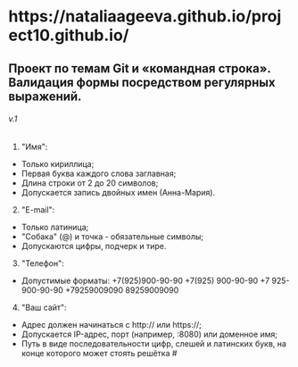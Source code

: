 <h1>https://nataliaageeva.github.io/project10.github.io/</h1>
<h2>Проект по темам Git и «командная строка». Валидация формы посредством регулярных выражений.</h2>
<h6>v.1</h6>

1. "Имя":
  - Только кириллица;
  - Первая буква каждого слова заглавная;
  - Длина строки от 2 до 20 символов;
  - Допускается запись двойных имен (Анна-Мария).
  
2. "E-mail":
  - Только латиница;
  - "Собака" (@) и точка - обязательные символы;
  - Допускаются цифры, подчерк и тире.
  
3. "Телефон":
  - Допустимые форматы:
    +7(925)900-90-90
    +7(925) 900-90-90
    +7 925-900-90-90
    +79259009090
    89259009090 
    
4. "Ваш сайт":
  - Адрес должен начинаться с http:// или https://;
  - Допускается IP-адрес, порт (например, :8080) или доменное имя;
  - Путь в виде последовательности цифр, слешей и латинских букв, на конце которого может стоять решётка #

